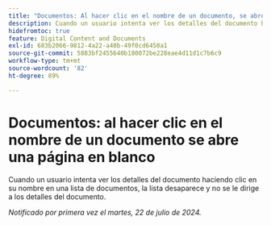 ```yaml
---
title: "Documentos: Al hacer clic en el nombre de un documento, se abre una página en blanco"
description: Cuando un usuario intenta ver los detalles del documento haciendo clic en su nombre en una lista de documentos, la lista desaparece y no se le dirige a los detalles del documento.
hidefromtoc: true
feature: Digital Content and Documents
exl-id: 683b2066-9812-4a22-a40b-49f0cd6450a1
source-git-commit: 5883bf2455640b180072be228eae4d11d1c7b6c9
workflow-type: tm+mt
source-wordcount: '82'
ht-degree: 89%

---
```


# Documentos: al hacer clic en el nombre de un documento se abre una página en blanco

<!--

>[!NOTE]
>
>This issue was fixed on August 29, 2024.

-->

Cuando un usuario intenta ver los detalles del documento haciendo clic en su nombre en una lista de documentos, la lista desaparece y no se le dirige a los detalles del documento.

_Notificado por primera vez el martes, 22 de julio de 2024._
